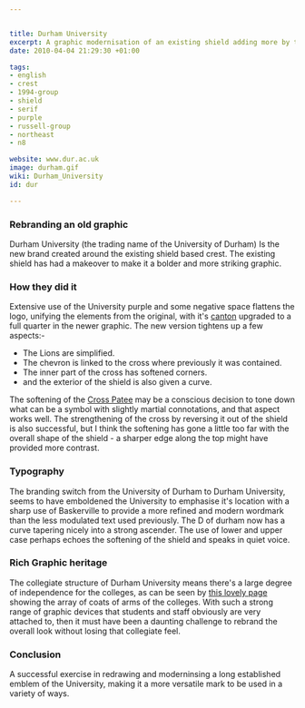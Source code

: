 ```yaml
---


title: Durham University
excerpt: A graphic modernisation of an existing shield adding more by taking away.
date: 2010-04-04 21:29:30 +01:00

tags:
- english
- crest
- 1994-group
- shield
- serif
- purple
- russell-group
- northeast
- n8

website: www.dur.ac.uk
image: durham.gif
wiki: Durham_University
id: dur

---
```


### Rebranding an old graphic

Durham University (the trading name of the University of Durham) Is the new brand created around the existing shield based crest. The existing shield has had a makeover to make it a bolder and more striking graphic.

### How they did it

Extensive use of the University purple and some negative space flattens the logo, unifying the elements from the original, with it's <a href="http://en.wikipedia.org/wiki/Canton_(heraldry)">canton</a> upgraded to a full quarter in the newer graphic. The new version tightens up a few aspects:-

- The Lions are simplified.
- The chevron is linked to the cross where previously it was contained.
- The inner part of the cross has softened corners.
- and the exterior of the shield is also given a curve.

The softening of the <a href="http://en.wikipedia.org/wiki/Cross_pattée">Cross Patee</a> may be a conscious decision to tone down what can be a symbol with slightly martial connotations, and that aspect works well. The strengthening of the cross by reversing it out of the shield is also successful, but I think the softening has gone a little too far with the overall shape of the shield - a sharper edge along the top might have provided more contrast.

### Typography

The branding switch from the University of Durham to Durham University, seems to have emboldened the University to emphasise it's location with a sharp use of Baskerville to provide a more refined and modern wordmark than the less modulated text used previously. The D of durham now has a curve tapering nicely into a strong ascender. The use of lower and upper case perhaps echoes the softening of the shield and speaks in quiet voice.

### Rich Graphic heritage

The collegiate structure of Durham University means there's a large degree of independence for the colleges, as can be seen by [this lovely page](http://www.dur.ac.uk/colleges/) showing the array of coats of arms of the colleges. With such a strong range of graphic devices that students and staff obviously are very attached to, then it must have been a daunting challenge to rebrand the overall look without losing that collegiate feel.

### Conclusion

A successful exercise in redrawing and moderninsing a long established emblem of the University, making it a more versatile mark to be used in a variety of ways.
